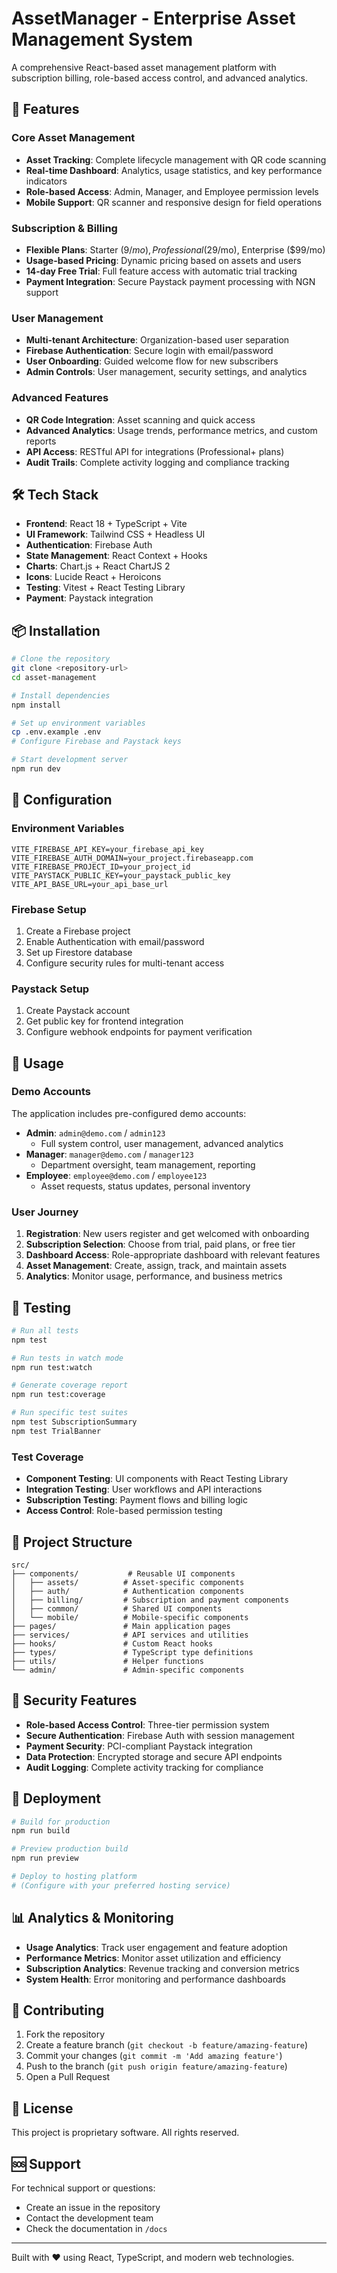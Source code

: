 # AssetManager - Enterprise Asset Management System

A comprehensive React-based asset management platform with subscription billing, role-based access control, and advanced analytics.

## 🚀 Features

### Core Asset Management
- **Asset Tracking**: Complete lifecycle management with QR code scanning
- **Real-time Dashboard**: Analytics, usage statistics, and key performance indicators
- **Role-based Access**: Admin, Manager, and Employee permission levels
- **Mobile Support**: QR scanner and responsive design for field operations

### Subscription & Billing
- **Flexible Plans**: Starter ($9/mo), Professional ($29/mo), Enterprise ($99/mo)
- **Usage-based Pricing**: Dynamic pricing based on assets and users
- **14-day Free Trial**: Full feature access with automatic trial tracking
- **Payment Integration**: Secure Paystack payment processing with NGN support

### User Management
- **Multi-tenant Architecture**: Organization-based user separation
- **Firebase Authentication**: Secure login with email/password
- **User Onboarding**: Guided welcome flow for new subscribers
- **Admin Controls**: User management, security settings, and analytics

### Advanced Features
- **QR Code Integration**: Asset scanning and quick access
- **Advanced Analytics**: Usage trends, performance metrics, and custom reports
- **API Access**: RESTful API for integrations (Professional+ plans)
- **Audit Trails**: Complete activity logging and compliance tracking

## 🛠️ Tech Stack

- **Frontend**: React 18 + TypeScript + Vite
- **UI Framework**: Tailwind CSS + Headless UI
- **Authentication**: Firebase Auth
- **State Management**: React Context + Hooks
- **Charts**: Chart.js + React ChartJS 2
- **Icons**: Lucide React + Heroicons
- **Testing**: Vitest + React Testing Library
- **Payment**: Paystack integration

## 📦 Installation

```bash
# Clone the repository
git clone <repository-url>
cd asset-management

# Install dependencies
npm install

# Set up environment variables
cp .env.example .env
# Configure Firebase and Paystack keys

# Start development server
npm run dev
```

## 🔧 Configuration

### Environment Variables
```env
VITE_FIREBASE_API_KEY=your_firebase_api_key
VITE_FIREBASE_AUTH_DOMAIN=your_project.firebaseapp.com
VITE_FIREBASE_PROJECT_ID=your_project_id
VITE_PAYSTACK_PUBLIC_KEY=your_paystack_public_key
VITE_API_BASE_URL=your_api_base_url
```

### Firebase Setup
1. Create a Firebase project
2. Enable Authentication with email/password
3. Set up Firestore database
4. Configure security rules for multi-tenant access

### Paystack Setup
1. Create Paystack account
2. Get public key for frontend integration
3. Configure webhook endpoints for payment verification

## 🎯 Usage

### Demo Accounts
The application includes pre-configured demo accounts:

- **Admin**: `admin@demo.com` / `admin123`
  - Full system control, user management, advanced analytics
- **Manager**: `manager@demo.com` / `manager123`
  - Department oversight, team management, reporting
- **Employee**: `employee@demo.com` / `employee123`
  - Asset requests, status updates, personal inventory

### User Journey
1. **Registration**: New users register and get welcomed with onboarding
2. **Subscription Selection**: Choose from trial, paid plans, or free tier
3. **Dashboard Access**: Role-appropriate dashboard with relevant features
4. **Asset Management**: Create, assign, track, and maintain assets
5. **Analytics**: Monitor usage, performance, and business metrics

## 🧪 Testing

```bash
# Run all tests
npm test

# Run tests in watch mode
npm run test:watch

# Generate coverage report
npm run test:coverage

# Run specific test suites
npm test SubscriptionSummary
npm test TrialBanner
```

### Test Coverage
- **Component Testing**: UI components with React Testing Library
- **Integration Testing**: User workflows and API interactions
- **Subscription Testing**: Payment flows and billing logic
- **Access Control**: Role-based permission testing

## 📁 Project Structure

```
src/
├── components/           # Reusable UI components
│   ├── assets/          # Asset-specific components
│   ├── auth/            # Authentication components
│   ├── billing/         # Subscription and payment components
│   ├── common/          # Shared UI components
│   └── mobile/          # Mobile-specific components
├── pages/               # Main application pages
├── services/            # API services and utilities
├── hooks/               # Custom React hooks
├── types/               # TypeScript type definitions
├── utils/               # Helper functions
└── admin/               # Admin-specific components
```

## 🔐 Security Features

- **Role-based Access Control**: Three-tier permission system
- **Secure Authentication**: Firebase Auth with session management
- **Payment Security**: PCI-compliant Paystack integration
- **Data Protection**: Encrypted storage and secure API endpoints
- **Audit Logging**: Complete activity tracking for compliance

## 🚀 Deployment

```bash
# Build for production
npm run build

# Preview production build
npm run preview

# Deploy to hosting platform
# (Configure with your preferred hosting service)
```

## 📊 Analytics & Monitoring

- **Usage Analytics**: Track user engagement and feature adoption
- **Performance Metrics**: Monitor asset utilization and efficiency
- **Subscription Analytics**: Revenue tracking and conversion metrics
- **System Health**: Error monitoring and performance dashboards

## 🤝 Contributing

1. Fork the repository
2. Create a feature branch (`git checkout -b feature/amazing-feature`)
3. Commit your changes (`git commit -m 'Add amazing feature'`)
4. Push to the branch (`git push origin feature/amazing-feature`)
5. Open a Pull Request

## 📄 License

This project is proprietary software. All rights reserved.

## 🆘 Support

For technical support or questions:
- Create an issue in the repository
- Contact the development team
- Check the documentation in `/docs`

---

Built with ❤️ using React, TypeScript, and modern web technologies.